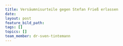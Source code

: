 ```yaml
---
title: Versäumnisurteile gegen Stefan Frieß erlassen
date:
layout: post
feature_bild_path:
tags: []
topics: []
team_member: dr-sven-tintemann
---
```

